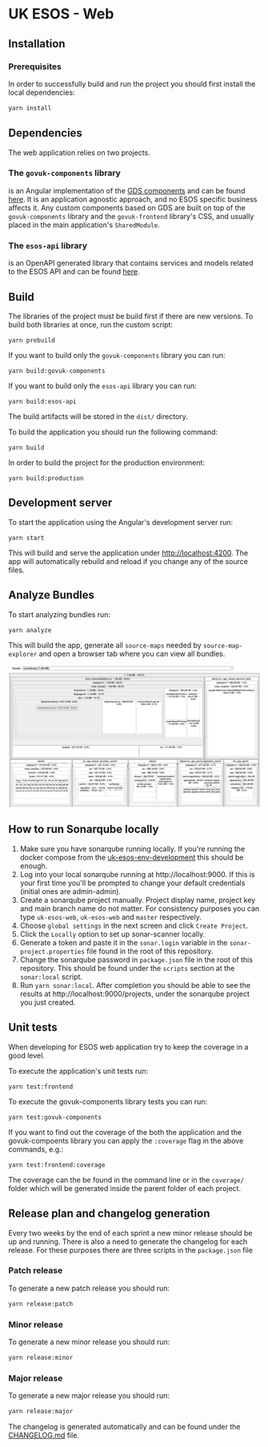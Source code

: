 # UK ESOS - Web

## Installation

### Prerequisites

In order to successfully build and run the project you should first install the
local dependencies:

```bash
yarn install
```

## Dependencies

The web application relies on two projects.

### The `govuk-components` library

is an Angular implementation of the [GDS components](https://design-system.service.gov.uk/components/)
and can be found [here](projects/govuk-components/). It is an application agnostic approach, and no ESOS specific business affects it.
Any custom components based on GDS are built on top of the `govuk-components` library and the `govuk-frontend` library's CSS,
and usually placed in the main application's `SharedModule`.

### The `esos-api` library

is an OpenAPI generated library that contains services and models related to the ESOS API and can be found [here](projects/esos-api/).

## Build

The libraries of the project must be build first if there are new versions. To build both libraries at once, run the custom script:

```shell script
yarn prebuild
```

If you want to build only the `govuk-components` library you can run:

```shell script
yarn build:govuk-components
```

If you want to build only the `esos-api` library you can run:

```shell script
yarn build:esos-api
```

The build artifacts will be stored in the `dist/` directory.

To build the application you should run the following command:

```shell script
yarn build
```

In order to build the project for the production environment:

```shell script
yarn build:production
```

## Development server

To start the application using the Angular's development server run:

```shell script
yarn start
```

This will build and serve the application under [http://localhost:4200](http://localhost:4200).
The app will automatically rebuild and reload if you change any of the source files.

## Analyze Bundles

To start analyzing bundles run:

```shell script
yarn analyze
```

This will build the app, generate all `source-maps` needed by `source-map-explorer` and open a browser tab where you can view all bundles.

![source-map-explorer](images/source-map-explorer.png)

## How to run Sonarqube locally

1. Make sure you have sonarqube running locally. If you're running the docker compose from the [uk-esos-env-development](https://git.trasys.gr/bitbucket/projects/UKESOS/repos/uk-esos-env-development/browse) this should be enough.
2. Log into your local sonarqube running at http://localhost:9000. If this is your first time you'll be prompted to change your default credentials (initial ones are admin-admin).
3. Create a sonarqube project manually. Project display name, project key and main branch name do not matter. For consistency purposes you can type `uk-esos-web`, `uk-esos-web` and `master` respectively.
4. Choose `global settings` in the next screen and click `Create Project`.
5. Click the `Locally` option to set up sonar-scanner locally.
6. Generate a token and paste it in the `sonar.login` variable in the `sonar-project.properties` file found in the root of this repository.
7. Change the sonarqube password in `package.json` file in the root of this repository. This should be found under the `scripts` section at the `sonar:local` script.
8. Run `yarn sonar:local`. After completion you should be able to see the results at http://localhost:9000/projects, under the sonarqube project you just created.

## Unit tests

When developing for ESOS web application try to keep the coverage in a good level.

To execute the application's unit tests run:

```shell script
yarn test:frontend
```

To execute the govuk-components library tests you can run:

```shell script
yarn test:govuk-components
```

If you want to find out the coverage of the both the application and the govuk-compoents
library you can apply the `:coverage` flag in the above commands, e.g.:

```shell script
yarn test:frontend:coverage
```

The coverage can the be found in the command line or in the `coverage/` folder which
will be generated inside the parent folder of each project.

## Release plan and changelog generation

Every two weeks by the end of each sprint a new minor release should be
up and running. There is also a need to generate the changelog for each release.
For these purposes there are three scripts in the `package.json` file

### Patch release

To generate a new patch release you should run:

```bash
yarn release:patch
```

### Minor release

To generate a new minor release you should run:

```bash
yarn release:minor
```

### Major release

To generate a new major release you should run:

```bash
yarn release:major
```

The changelog is generated automatically and can be found under the [CHANGELOG.md](CHANGELOG.md) file.
